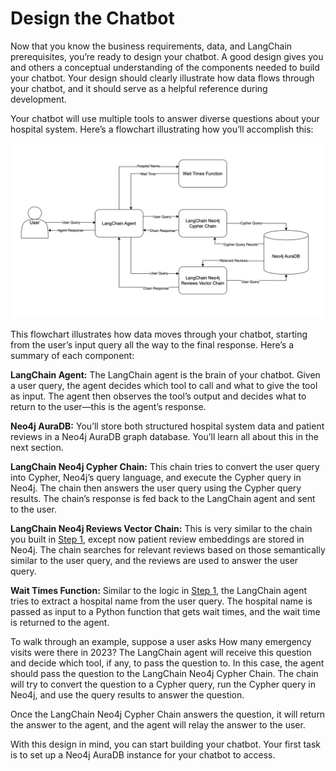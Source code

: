 # Design the Chatbot

Now that you know the business requirements, data, and LangChain prerequisites, you’re ready to design your chatbot. A good design gives you and others a conceptual understanding of the components needed to build your chatbot. Your design should clearly illustrate how data flows through your chatbot, and it should serve as a helpful reference during development.

Your chatbot will use multiple tools to answer diverse questions about your hospital system. Here’s a flowchart illustrating how you’ll accomplish this:

![design chat](../assets/langchain_agent_design.png 'Architecture and data flow for the hospital system chatbot')

This flowchart illustrates how data moves through your chatbot, starting from the user’s input query all the way to the final response. Here’s a summary of each component:

**LangChain Agent:** The LangChain agent is the brain of your chatbot. Given a user query, the agent decides which tool to call and what to give the tool as input. The agent then observes the tool’s output and decides what to return to the user—this is the agent’s response.

**Neo4j AuraDB:** You’ll store both structured hospital system data and patient reviews in a Neo4j AuraDB graph database. You’ll learn all about this in the next section.

**LangChain Neo4j Cypher Chain:** This chain tries to convert the user query into Cypher, Neo4j’s query language, and execute the Cypher query in Neo4j. The chain then answers the user query using the Cypher query results. The chain’s response is fed back to the LangChain agent and sent to the user.

**LangChain Neo4j Reviews Vector Chain:** This is very similar to the chain you built in [Step 1](../../langchain/retrieval_objects/), except now patient review embeddings are stored in Neo4j. The chain searches for relevant reviews based on those semantically similar to the user query, and the reviews are used to answer the user query.

**Wait Times Function:** Similar to the logic in [Step 1](../../langchain/agents/), the LangChain agent tries to extract a hospital name from the user query. The hospital name is passed as input to a Python function that gets wait times, and the wait time is returned to the agent.

To walk through an example, suppose a user asks How many emergency visits were there in 2023? The LangChain agent will receive this question and decide which tool, if any, to pass the question to. In this case, the agent should pass the question to the LangChain Neo4j Cypher Chain. The chain will try to convert the question to a Cypher query, run the Cypher query in Neo4j, and use the query results to answer the question.

Once the LangChain Neo4j Cypher Chain answers the question, it will return the answer to the agent, and the agent will relay the answer to the user.

With this design in mind, you can start building your chatbot. Your first task is to set up a Neo4j AuraDB instance for your chatbot to access.
